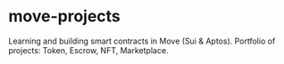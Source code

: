 # move-projects
Learning and building smart contracts in Move (Sui &amp; Aptos). Portfolio of projects: Token, Escrow, NFT, Marketplace.

